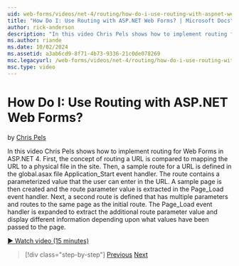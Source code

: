 ```yaml
---
uid: web-forms/videos/net-4/routing/how-do-i-use-routing-with-aspnet-web-forms
title: "How Do I: Use Routing with ASP.NET Web Forms? | Microsoft Docs"
author: rick-anderson
description: "In this video Chris Pels shows how to implement routing for Web Forms in ASP.NET 4. First, the concept of routing a URL is compared to mapping the URL to a p..."
ms.author: riande
ms.date: 10/02/2024
ms.assetid: a3ab6cd9-8f71-4b73-9336-21c0de078269
msc.legacyurl: /web-forms/videos/net-4/routing/how-do-i-use-routing-with-aspnet-web-forms
msc.type: video
---
```

# How Do I: Use Routing with ASP.NET Web Forms?

by [Chris Pels](https://twitter.com/chrispels)

In this video Chris Pels shows how to implement routing for Web Forms in ASP.NET 4. First, the concept of routing a URL is compared to mapping the URL to a physical file in the site. Then, a sample route for a URL is defined in the global.asax file Application\_Start event handler. The route contains a parameterized value that the user can enter in the URL. A sample page is then created and the route parameter value is extracted in the Page\_Load event handler. Next, a second route is defined that has multiple parameters and routes to the same page as the initial route. The Page\_Load event handler is expanded to extract the additional route parameter value and display different information depending upon what values have been passed to the page.

[&#9654; Watch video (15 minutes)](/shows/asp-net-site-videos/how-do-i-use-routing-aspnet-web-forms)

> [!div class="step-by-step"]
> [Previous](aspnet-4-quick-hit-outbound-webforms-routing.md)
> [Next](how-do-i-work-with-urls-in-aspnet-routing.md)

